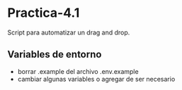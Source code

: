 # Practica-4.1

Script para automatizar un drag and drop.

## Variables de entorno
- borrar .example del archivo .env.example
- cambiar algunas variables o agregar de ser necesario
